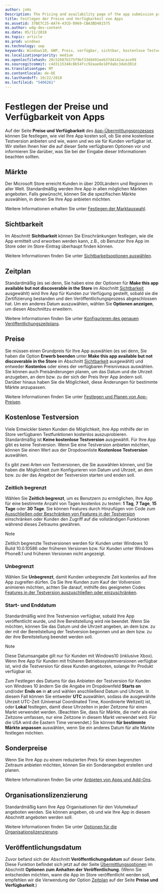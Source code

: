 ```yaml
---
author: jnHs
Description: The Pricing and availability page of the app submission process lets you determine how much your app will cost, whether you'll offer a free trial, and how, when, and where it will be available to customers.
title: Festlegen der Preise und Verfügbarkeit von Apps
ms.assetid: 37BE7C25-AA74-43CD-8969-CBA3BD481575
ms.author: wdg-dev-content
ms.date: 05/11/2018
ms.topic: article
ms.prod: windows
ms.technology: uwp
keywords: Windows10, UWP, Preis, verfügbar, sichtbar, kostenlose Testversion, Testversionen, Testversion, Apps, Veröffentlichungsdatum
ms.localizationpriority: medium
ms.openlocfilehash: 20c52687b375f9bf33dd491eeb37d4142acace99
ms.sourcegitcommit: c4d3115348c8b54fcc92aae8e18fdabc3deb301d
ms.translationtype: MT
ms.contentlocale: de-DE
ms.lasthandoff: 10/22/2018
ms.locfileid: "5406261"
---
```

# <a name="set-app-pricing-and-availability"></a>Festlegen der Preise und Verfügbarkeit von Apps


Auf der Seite **Preise und Verfügbarkeit** des [App-Übermittlungsprozesses](app-submissions.md) können Sie festlegen, wie viel Ihre App kosten soll, ob Sie eine kostenlose Testversion anbieten und wie, wann und wo sie für Kunden verfügbar ist. Wir stellen Ihnen hier die auf dieser Seite verfügbaren Optionen vor und informieren Sie darüber, was Sie bei der Eingabe dieser Informationen beachten sollten.


## <a name="markets"></a>Märkte

Der Microsoft Store erreicht Kunden in über 200Ländern und Regionen in aller Welt. Standardmäßig werden Ihre App in allen möglichen Märkten angeboten. Falls gewünscht, können Sie die spezifischen Märkte auswählen, in denen Sie Ihre App anbieten möchten. 

Weitere Informationen erhalten Sie unter [Festlegen der Marktauswahl](define-pricing-and-market-selection.md).


## <a name="visibility"></a>Sichtbarkeit

Im Abschnitt **Sichtbarkeit** können Sie Einschränkungen festlegen, wie die App ermittelt und erworben werden kann, z.B., ob Benutzer Ihre App im Store oder im Store-Eintrag überhaupt finden können.

Weitere Informationen finden Sie unter [Sichtbarkeitsoptionen auswählen](choose-visibility-options.md).


## <a name="schedule"></a>Zeitplan

Standardmäßig (es sei denn, Sie haben eine der Optionen für **Make this app available but not discoverable in the Store** im Abschnitt [Sichtbarkeit](choose-visibility-options.md#discoverability) ausgewählt) wird Ihre App für Kunden zur Verfügung gestellt, sobald sie die Zertifizierung bestanden und den Veröffentlichungsprozess abgeschlossen hat. Um ein anderes Datum auszuwählen, wählen Sie **Optionen anzeigen**, um diesen Abschnittzu erweitern. 

Weitere Informationen finden Sie unter [Konfigurieren des genauen Veröffentlichungszeitplans](configure-precise-release-scheduling.md).


## <a name="pricing"></a>Preise

Sie müssen einen Grundpreis für Ihre App auswählen (es sei denn, Sie haben die Option **Erwerb beenden** unter **Make this app available but not discoverable in the Store** im Abschnitt [Sichtbarkeit](choose-visibility-options.md#discoverability) ausgewählt) und entweder **Kostenlos** oder eines der verfügbaren Preisniveaus auswählen. Sie können auch Preisänderungen planen, um das Datum und die Uhrzeit anzugeben, an dem bzw. zu der sich der Preis Ihrer App ändern soll. Darüber hinaus haben Sie die Möglichkeit, diese Änderungen für bestimmte Märkte anzupassen. 

Weitere Informationen finden Sie unter [Festlegen und Planen von App-Preisen](set-and-schedule-app-pricing.md).


## <a name="free-trial"></a>Kostenlose Testversion

Viele Entwickler bieten Kunden die Möglichkeit, ihre App mithilfe der im Store verfügbaren Testfunktionen kostenlos auszuprobieren. Standardmäßig ist **Keine kostenlose Testversion** ausgewählt. Für Ihre App gibt es keine Testversion. Wenn Sie eine Testversion anbieten möchten, können Sie einen Wert aus der Dropdownliste **Kostenlose Testversion** auswählen.

Es gibt zwei Arten von Testversionen, die Sie auswählen können, und Sie haben die Möglichkeit zum Konfigurieren von Datum und Uhrzeit, an dem bzw. zu der das Angebot der Testversion starten und enden soll.

### <a name="time-limited"></a>Zeitlich begrenzt

Wählen Sie **Zeitlich begrenzt**, um es Benutzern zu ermöglichen, Ihre App für eine bestimmte Anzahl von Tagen kostenlos zu testen: **1 Tag**, **7 Tage**, **15 Tage** oder **30 Tage**. Sie können Features durch Hinzufügen von Code zum [Ausschließen oder Beschränken von Features in der Testversion](../monetize/in-app-purchases-and-trials.md) einschränken oder Kunden den Zugriff auf die vollständigen Funktionen während dieses Zeitraums gewähren. 
> [!NOTE]
> Zeitlich begrenzte Testversionen werden für Kunden unter Windows 10 Build 10.0.10586 oder früheren Versionen bzw. für Kunden unter Windows Phone8.1 und früheren Versionen nicht angezeigt.

### <a name="unlimited"></a>Unbegrenzt

Wählen Sie **Unbegrenzt**, damit Kunden unbegrenzte Zeit kostenlos auf Ihre App zugreifen dürfen. Da Sie Ihre Kunden zum Kauf der Vollversion animieren möchten, achten Sie darauf, mithilfe des geeigneten Codes [Features in der Testversion auszuschließen oder einzuschränken](../monetize/in-app-purchases-and-trials.md).

### <a name="start-and-end-dates"></a>Start- und Enddatum

Standardmäßig wird Ihre Testversion verfügbar, sobald Ihre App veröffentlicht wurde, und ihre Bereitstellung wird nie beendet. Wenn Sie möchten, können Sie das Datum und die Uhrzeit angeben, an dem bzw. zu der mit der Bereitstellung der Testversion begonnen und an dem bzw. zu der ihre Bereitstellung beendet werden soll. 

>[!NOTE]
> Diese Datumsangabe gilt nur für Kunden mit Windows10 (inklusive Xbox). Wenn Ihre App für Kunden mit früheren Betriebssystemversionen verfügbar ist, wird die Testversion für diese Kunden angeboten, solange Ihr Produkt verfügbar ist. 

Zum Festlegen des Datums für das Anbieten der Testversion für Kunden von Windows 10 ändern Sie die Angabe im Dropdownfeld **Starts on** und/oder **Ends on** in **at** und wählen anschließend Datum und Uhrzeit. In diesem Fall können Sie entweder **UTC** auswählen, sodass die ausgewählte Uhrzeit UTC-Zeit (Universal Coordinated Time, Koordinierte Weltzeit) ist, oder **Lokal** festlegen, damit diese Uhrzeiten in jeder Zeitzone für einen Markt verwendet werden. (Beachten Sie, dass für Märkte, die mehr als eine Zeitzone umfassen, nur eine Zeitzone in diesem Markt verwendet wird. Für die USA wird die Eastern Time verwendet.) Sie können **für bestimmte Märkte anpassen** auswählen, wenn Sie ein anderes Datum für alle Märkte festlegen möchten.


## <a name="sale-pricing"></a>Sonderpreise

Wenn Sie Ihre App zu einem reduzierten Preis für einen begrenzten Zeitraum anbieten möchten, können Sie ein Sonderangebot erstellen und planen.

Weitere Informationen finden Sie unter [Anbieten von Apps und Add-Ons](put-apps-and-add-ons-on-sale.md).


## <a name="organizational-licensing"></a>Organisationslizenzierung

Standardmäßig kann Ihre App Organisationen für den Volumekauf angeboten werden. Sie können angeben, ob und wie Ihre App in diesem Abschnitt angeboten werden soll.

Weitere Informationen finden Sie unter [Optionen für die Organisationslizenzierung](organizational-licensing.md).


## <a name="publish-date"></a>Veröffentlichungsdatum

Zuvor befand sich der Abschnitt **Veröffentlichungsdatum** auf dieser Seite. Diese Funktion befindet sich jetzt auf der Seite [Übermittlungsoptionen](manage-submission-options.md) im Abschnitt **Optionen zum Anhalten der Veröffentlichung**. (Wenn Sie entscheiden möchten, wann die App im Store veröffentlicht werden soll, empfehlen wir die Verwendung der Option [Zeitplan](configure-precise-release-scheduling.md) auf der Seite **Preise und Verfügbarkeit**.)


